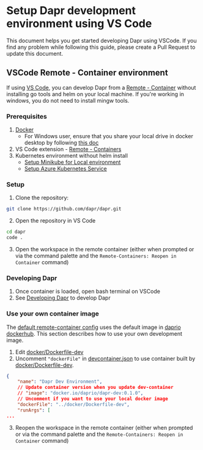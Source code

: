 # Setup Dapr development environment using VS Code

This document helps you get started developing Dapr using VSCode. If you find any problem while following this guide, please create a Pull Request to update this document.

## VSCode Remote - Container environment

If using [VS Code](https://code.visualstudio.com/), you can develop Dapr from a [Remote - Container](https://code.visualstudio.com/docs/remote/containers) without installing go tools and helm on your local machine. If you're working in windows, you do not need to install mingw tools.

### Prerequisites

1. [Docker](https://www.docker.com/products/developer-tools)
   - For Windows user, ensure that you share your local drive in docker desktop by following [this doc](https://code.visualstudio.com/docs/remote/containers#_installation)
2. VS Code extension - [Remote - Containers](https://marketplace.visualstudio.com/items?itemName=ms-vscode-remote.remote-containers)
3. Kubernetes environment without helm install
   - [Setup Minikube for Local environment](https://github.com/dapr/docs/blob/master/getting-started/cluster/setup-minikube.md)
   - [Setup Azure Kubernetes Service](https://github.com/dapr/docs/blob/master/getting-started/cluster/setup-aks.md)

### Setup

1. Clone the repository:
```bash
git clone https://github.com/dapr/dapr.git
```

2. Open the repository in VS Code
```bash
cd dapr
code .
```

3. Open the workspace in the remote container (either when prompted or via the command palette and the `Remote-Containers: Reopen in Container` command)

### Developing Dapr

1. Once container is loaded, open bash terminal on VSCode
2. See [Developing Dapr](./developing-dapr.md) to develop Dapr

### Use your own container image

The [default remote-container config](../../.devcontainer/devcontainer.json) uses the default image in [daprio dockerhub](https://hub.docker.com/r/daprio/dapr-dev). This section describes how to use your own development image.

1. Edit [docker/Dockerfile-dev](../../docker/Dockerfile-dev)
2. Uncomment `"dockerFile"` in [devcontainer.json](../../.devcontainer/devcontainer.json) to use container built by [docker/Dockerfile-dev](../../docker/Dockerfile-dev).

```json
{
	"name": "Dapr Dev Environment",
	// Update container version when you update dev-container
	// "image": "docker.io/daprio/dapr-dev:0.1.0",
	// Uncomment if you want to use your local docker image
	"dockerFile": "../docker/Dockerfile-dev",
	"runArgs": [
...
```

3. Reopen the workspace in the remote container (either when prompted or via the command palette and the `Remote-Containers: Reopen in Container` command)
